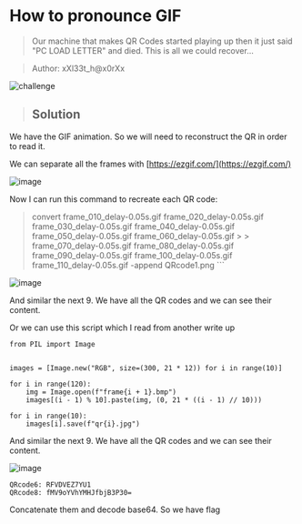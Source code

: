 # How to pronounce GIF

> Our machine that makes QR Codes started playing up then it just said "PC LOAD LETTER" and died. This is all we could recover...

> Author: xXl33t_h@x0rXx

![challenge](https://user-images.githubusercontent.com/62060867/134872353-05e72485-cb0c-477f-99cd-30cc21bffc4f.gif)

> ## Solution

We have the GIF animation. So we will need to reconstruct the QR in order to read it.

We can separate all the frames with [https://ezgif.com/](https://ezgif.com/)

![image](https://user-images.githubusercontent.com/62060867/134874098-d0109eb2-1239-4727-a0c5-4a07405339ca.png)

Now I can run this command to recreate each QR code:



> convert frame_010_delay-0.05s.gif frame_020_delay-0.05s.gif frame_030_delay-0.05s.gif frame_040_delay-0.05s.gif frame_050_delay-0.05s.gif frame_060_delay-0.05s.gif > > frame_070_delay-0.05s.gif frame_080_delay-0.05s.gif frame_090_delay-0.05s.gif frame_100_delay-0.05s.gif frame_110_delay-0.05s.gif -append QRcode1.png ```


![image](https://user-images.githubusercontent.com/62060867/134876663-4c346e75-1304-4b89-9c4e-2253d3830183.png)

And similar the next 9. We have all the QR codes and we can see their content.

Or we can use this script which I read from another write up

```
from PIL import Image


images = [Image.new("RGB", size=(300, 21 * 12)) for i in range(10)]

for i in range(120):
	img = Image.open(f"frame{i + 1}.bmp")
	images[(i - 1) % 10].paste(img, (0, 21 * ((i - 1) // 10)))

for i in range(10):
	images[i].save(f"qr{i}.jpg")
```

And similar the next 9. We have all the QR codes and we can see their content.

![image](https://user-images.githubusercontent.com/62060867/134877447-034b1d88-bb11-47ad-9f30-246a0aff1d0b.png)

```
QRcode6: RFVDVEZ7YU1
QRcode8: fMV9oYVhYMHJfbjB3P30=
```

Concatenate them and decode base64. So we have flag





